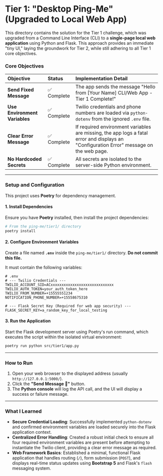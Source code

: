 # Tier 1: "Desktop Ping-Me" (Upgraded to Local Web App)

This directory contains the solution for the Tier 1 challenge, which was upgraded from a Command Line Interface (CLI) to a **single-page local web application** using Python and Flask. This approach provides an immediate "tiny UI," laying the groundwork for Tier 2, while still adhering to all Tier 1 core objectives.

### Core Objectives

| Objective | Status | Implementation Detail |
| :--- | :--- | :--- |
| **Send Fixed Message** | ✅ Complete | The app sends the message "Hello from [Your Name] CLI/Web App - Tier 1 Complete!" |
| **Use Environment Variables** | ✅ Complete | Twilio credentials and phone numbers are loaded via `python-dotenv` from the ignored `.env` file. |
| **Clear Error Message** | ✅ Complete | If required environment variables are missing, the app logs a fatal error and displays an "Configuration Error" message on the web page. |
| **No Hardcoded Secrets** | ✅ Complete | All secrets are isolated to the server-side Python environment. |

---

### Setup and Configuration

This project uses **Poetry** for dependency management.

#### 1. Install Dependencies

Ensure you have **Poetry** installed, then install the project dependencies:

```bash
# From the ping-me/tier1/ directory
poetry install
```

#### 2. Configure Environment Variables

Create a file named **`.env`** inside the `ping-me/tier1/` directory. **Do not commit this file.**

It must contain the following variables:

```
# .env
# --- Twilio Credentials ---
TWILIO_ACCOUNT_SID=ACxxxxxxxxxxxxxxxxxxxxxxxxxxxxx
TWILIO_AUTH_TOKEN=your_auth_token_here
TWILIO_FROM_NUMBER=+15555551234
NOTIFICATION_PHONE_NUMBER=+15558675310 

# --- Flask Secret Key (Required for web app security) ---
FLASK_SECRET_KEY=a_random_key_for_local_testing
```

#### 3. Run the Application

Start the Flask development server using Poetry's run command, which executes the script within the isolated virtual environment:

```bash
poetry run python src/tier1/app.py
```

---

### How to Run

1.  Open your web browser to the displayed address (usually `http://127.0.0.1:5000/`).
2.  Click the **"Send Message 🚀"** button.
3.  The **Python console** will log the API call, and the UI will display a success or failure message.

---

### What I Learned

* **Secure Credential Loading**: Successfully implemented `python-dotenv` and confirmed environment variables are loaded securely into the Flask application context.
* **Centralized Error Handling**: Created a robust initial check to ensure all four required environment variables are present before attempting to instantiate the Twilio client, providing a clear error message as required.
* **Web Framework Basics**: Established a minimal, functional Flask application that handles routing (`/`), form submission (`POST`), and displays real-time status updates using **Bootstrap 5** and Flask's `flash` messaging system.
